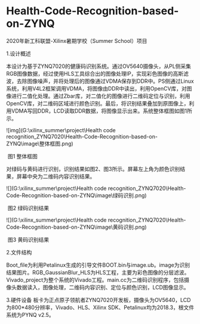 # Health-Code-Recognition-based-on-ZYNQ
2020年新工科联盟-Xilinx暑期学校（Summer School）项目

1.设计概述

本设计为基于ZYNQ7020的健康码识别系统。通过OV5640摄像头，从PL侧采集RGB图像数据，经过使用HLS工具综合出的图像处理IP，实现彩色图像的高斯滤波，去除图像噪声，并将处理后的图像通过VDMA保存到DDR中。PS侧通过Linux系统，利用V4L2框架调用VDMA，将图像由DDR中读出，利用OpenCV库，对图像进行二值化处理。通过Zbar库，对二值化的图像进行二维码定位与识别，利用OpenCV库，对二维码区域进行颜色识别。最后，将识别结果叠加到原图像上，利用VDMA写回DDR，LCD读取DDR数据，将图像显示出来。系统整体框图如图1所示。

![img](G:\xilinx_summer\project\Health code recognition_ZYNQ7020\Health-Code-Recognition-based-on-ZYNQ\image\整体框图.png)

​                                                                               图1 整体框图

 对绿码与黄码进行识别，识别结果如图2、图3所示。屏幕左上角为颜色识别结果，屏幕中央为二维码内容识别结果。

![](G:\xilinx_summer\project\Health code recognition_ZYNQ7020\Health-Code-Recognition-based-on-ZYNQ\image\绿码识别.png)

​                                                                              图2 绿码识别结果

![](G:\xilinx_summer\project\Health code recognition_ZYNQ7020\Health-Code-Recognition-based-on-ZYNQ\image\黄码识别.png)

​                                                                               图3 黄码识别结果

2.文件结构

Boot_file为利用Petalinux生成的引导文件BOOT.bin与image.ub。image为识别结果图片。RGB_GaussianBlur_HLS为HLS工程，主要为彩色图像的分层滤波。Vivado_project为整个系统的Vivado工程。main.cc为二维码识别程序，包括摄像头数据读入，图像处理，二维码内容识别、定位与颜色识别，LCD图像显示。

3.硬件设备
板卡为正点原子领航者ZYNQ7020开发板，摄像头为OV5640，LCD为800*480分辨率，Vivado、HLS、Xilinx SDK、Petalinux均为2018.3，根文件系统为PYNQ v2.5。
